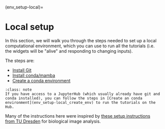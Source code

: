 (env_setup-local)=
# Local setup

In this section, we will walk you through the steps needed to set up a local computational environment, which you can use to run all the tutorials (i.e. the widgets will be "alive" and responding to changing inputs).

The steps are:
- [Install Git](env_setup-local_git)
- [Install conda/mamba](env_setup-local_conda)
- [Create a conda environment](env_setup-local_create_env)

```{Note}
:class: note
If you have access to a JupyterHub (which usually already have git and conda installed), you can follow the steps in [Create an conda environment](env_setup-local_create_env) to run the tutorials on the Hub.
```

Many of the instructions here were inspired by [these setup instructions from TU Dresden](https://biapol.github.io/blog/mara_lampert/getting_started_with_miniforge_and_python/readme.html) for biological image analysis.
